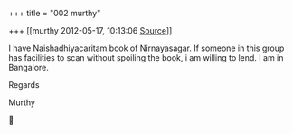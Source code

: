+++
title = "002 murthy"

+++
[[murthy	2012-05-17, 10:13:06 [Source](https://groups.google.com/g/samskrita/c/NbkJ7C9kfy0)]]



I have Naishadhiyacaritam book of Nirnayasagar. If someone in this group has facilities to scan without spoiling the book, i am willing to lend. I am in Bangalore.

Regards

Murthy



